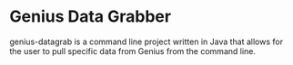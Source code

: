 <h1>Genius Data Grabber</h1>

genius-datagrab is a command line project written in Java that allows for the user to pull specific data from Genius from the command line.
